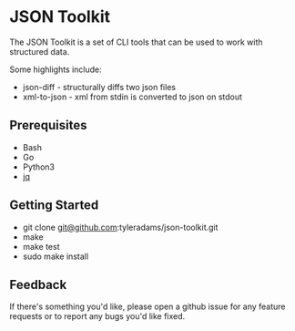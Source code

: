 # JSON Toolkit

The JSON Toolkit is a set of CLI tools that can be used to work with structured data.

Some highlights include:
* json-diff - structurally diffs two json files
* xml-to-json  - xml from stdin is converted to json on stdout

## Prerequisites

* Bash
* Go
* Python3
* [jq](https://stedolan.github.io/jq/)

## Getting Started

* git clone git@github.com:tyleradams/json-toolkit.git
* make
* make test
* sudo make install

## Feedback
If there's something you'd like, please open a github issue for any feature requests or to report any bugs you'd like fixed.
